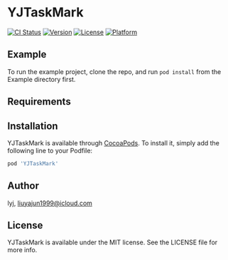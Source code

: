 # YJTaskMark

[![CI Status](https://img.shields.io/travis/lyj/YJTaskMark.svg?style=flat)](https://travis-ci.org/lyj/YJTaskMark)
[![Version](https://img.shields.io/cocoapods/v/YJTaskMark.svg?style=flat)](https://cocoapods.org/pods/YJTaskMark)
[![License](https://img.shields.io/cocoapods/l/YJTaskMark.svg?style=flat)](https://cocoapods.org/pods/YJTaskMark)
[![Platform](https://img.shields.io/cocoapods/p/YJTaskMark.svg?style=flat)](https://cocoapods.org/pods/YJTaskMark)

## Example

To run the example project, clone the repo, and run `pod install` from the Example directory first.

## Requirements

## Installation

YJTaskMark is available through [CocoaPods](https://cocoapods.org). To install
it, simply add the following line to your Podfile:

```ruby
pod 'YJTaskMark'
```

## Author

lyj, liuyajun1999@icloud.com

## License

YJTaskMark is available under the MIT license. See the LICENSE file for more info.
